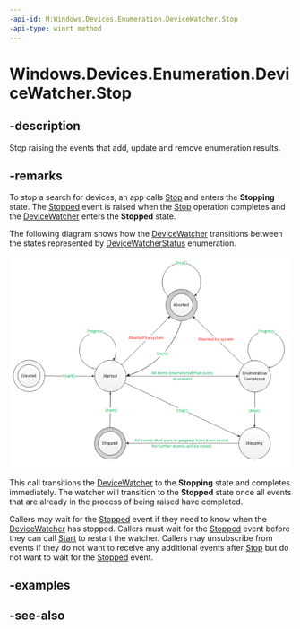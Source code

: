 ```yaml
---
-api-id: M:Windows.Devices.Enumeration.DeviceWatcher.Stop
-api-type: winrt method
---
```


<!-- Method syntax
public void Stop()
-->

# Windows.Devices.Enumeration.DeviceWatcher.Stop

## -description
Stop raising the events that add, update and remove enumeration results.

## -remarks
To stop a search for devices, an app calls [Stop](devicewatcher_stop.md) and enters the **Stopping** state. The [Stopped](devicewatcher_stopped.md) event is raised when the [Stop](devicewatcher_stop.md) operation completes and the [DeviceWatcher](devicewatcher.md) enters the **Stopped** state.

The following diagram shows how the [DeviceWatcher](devicewatcher.md) transitions between the states represented by [DeviceWatcherStatus](devicewatcherstatus.md) enumeration.

<img src="images/statediagram.png" alt="state diagram of DeviceWatcher states"><?xm-replace_text {rem}?></img>

This call transitions the [DeviceWatcher](devicewatcher.md) to the **Stopping** state and completes immediately. The watcher will transition to the **Stopped** state once all events that are already in the process of being raised have completed.

Callers may wait for the [Stopped](devicewatcher_stopped.md) event if they need to know when the [DeviceWatcher](devicewatcher.md) has stopped. Callers must wait for the [Stopped](devicewatcher_stopped.md) event before they can call [Start](devicewatcher_start.md) to restart the watcher. Callers may unsubscribe from events if they do not want to receive any additional events after [Stop](devicewatcher_stop.md) but do not want to wait for the [Stopped](devicewatcher_stopped.md) event.

## -examples

## -see-also
